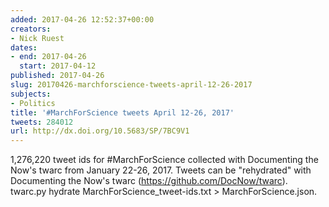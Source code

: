 ```yaml
---
added: 2017-04-26 12:52:37+00:00
creators:
- Nick Ruest
dates:
- end: 2017-04-26
  start: 2017-04-12
published: 2017-04-26
slug: 20170426-marchforscience-tweets-april-12-26-2017
subjects:
- Politics
title: '#MarchForScience tweets April 12-26, 2017'
tweets: 284012
url: http://dx.doi.org/10.5683/SP/7BC9V1
---
```


1,276,220 tweet ids for #MarchForScience collected with Documenting the Now's twarc from January 22-26, 2017. Tweets can be "rehydrated" with Documenting the Now's twarc (https://github.com/DocNow/twarc). twarc.py hydrate MarchForScience_tweet-ids.txt > MarchForScience.json.
